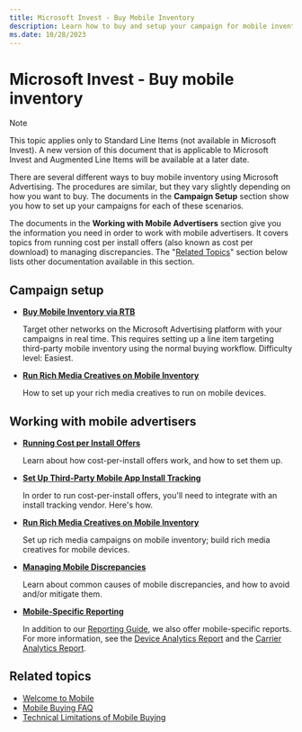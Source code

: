 ```yaml
---
title: Microsoft Invest - Buy Mobile Inventory
description: Learn how to buy and setup your campaign for mobile inventory. This article also lists the approaches to work with mobile advertisers.
ms.date: 10/28/2023
---
```


# Microsoft Invest - Buy mobile inventory

> [!NOTE]
> This topic applies only to Standard Line Items (not available in Microsoft Invest). A new version of this document that is applicable to Microsoft Invest and Augmented Line Items will be available at a later date.

There are several different ways to buy mobile inventory using Microsoft Advertising. The procedures are similar, but they vary slightly depending on how you want to buy. The documents in the **Campaign Setup** section show you how to set up your campaigns for each of these scenarios.

The documents in the **Working with Mobile Advertisers** section give you the information you need in order to work with mobile advertisers. It covers topics from running cost per install offers (also known as cost per download) to managing discrepancies. The "[Related Topics](#related-topics)" section below lists other documentation available in this section.

## Campaign setup

- **[Buy Mobile Inventory via RTB](buy-mobile-inventory-via-rtb.md)**  

  Target other networks on the Microsoft Advertising platform with your campaigns in real time. This requires setting up a line item targeting third-party mobile inventory using the normal buying workflow. Difficulty level: Easiest.

- **[Run Rich Media Creatives on Mobile Inventory](run-rich-media-creatives-on-mobile-inventory.md)**  

  How to set up your rich media creatives to run on mobile devices.

## Working with mobile advertisers

- **[Running Cost per Install Offers](running-cost-per-install-offers.md)**  

  Learn about how cost-per-install offers work, and how to set them up.

- **[Set Up Third-Party Mobile App Install Tracking](set-up-third-party-mobile-app-install-tracking.md)**  

  In order to run cost-per-install offers, you'll need to integrate with an install tracking vendor. Here's how.

- **[Run Rich Media Creatives on Mobile Inventory](run-rich-media-creatives-on-mobile-inventory.md)**  

  Set up rich media campaigns on mobile inventory; build rich media creatives for mobile devices.

- **[Managing Mobile Discrepancies](managing-mobile-discrepancies.md)**  

  Learn about common causes of mobile discrepancies, and how to avoid and/or mitigate them.

- **[Mobile-Specific Reporting](mobile-specific-reporting.md)**  

  In addition to our [Reporting Guide](reporting-guide.md), we also offer mobile-specific reports. For more information, see the [Device Analytics Report](device-analytics-report.md) and the [Carrier Analytics Report](carrier-analytics-report.md).

## Related topics

- [Welcome to Mobile](welcome-to-mobile.md)
- [Mobile Buying FAQ](mobile-buying-faq.md)
- [Technical Limitations of Mobile Buying](technical-limitations-of-mobile-buying.md)
